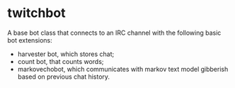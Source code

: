 # twitchbot

A base bot class that connects to an IRC channel with the following basic bot extensions:
- harvester bot, which stores chat;
- count bot, that counts words;
- markovechobot, which communicates with markov text model gibberish based on previous chat history.

